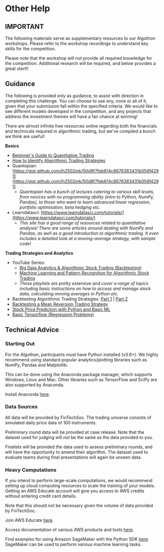 # Other Help

## **IMPORTANT**

The following materials serve as supplementary resources to our Algothon workshops. Please refer to the workshop recordings to understand key skills for the competition.

Please note that the workshop will not provide all required knowledge for the competition. Additional research will be required, and below provides a great start!!

## Guidance

The following is provided only as guidance, to assist with direction in completing this challenge. You can choose to use any, none or all of it, given that your submission fall within the specified criteria. We would like to see different models developed in the competition, and any projects that address the investment themes will have a fair chance at winning!

There are almost infinite free resources online regarding both the financials and technicals required in algorithmic trading, but we've compiled a bunch we think are useful!

**Basics**

- [Beginner's Guide to Quantitative Trading](https://www.quantstart.com/articles/Beginners-Guide-to-Quantitative-Trading/)
- [How to Identify Algorithmic Trading Strategies](https://www.quantstart.com/articles/How-to-Identify-Algorithmic-Trading-Strategies/)
- Quantopian: [https://gist.github.com/ih2502mk/50d8f7feb614c8676383431b056f4291](https://gist.github.com/ih2502mk/50d8f7feb614c8676383431b056f4291)
  - _Quantopian has a bunch of lectures catering to various skill levels, from novices with no programming ability (intro to Python, NumPy, Pandas), to those who want to learn advanced linear regression, portfolio optimisation, beta hedging etc._
- Learndatasci:
  [https://www.learndatasci.com/tutorials/](https://www.learndatasci.com/tutorials/)
  - _This site has a good range of resources related to quantitative analysis! There are some articles around dealing with NumPy and Pandas, as well as a good introduction to algorithmic trading. It even includes a detailed look at a moving-average strategy, with sample code!_

**Trading Strategies and Analytics**

- YouTube Series:
  - [Big Data Analytics & Algorithmic Stock Trading (Backtesting)](https://www.youtube.com/watch?v=u6Xd3kRHhJI&list=PLQVvvaa0QuDcR-u9O8LyLR7URiKuW-XZq)
  - [Machine Learning and Pattern Recognition for Algorithmic Stock Trading](https://www.youtube.com/watch?v=v_L9jR8P-54&list=PLQVvvaa0QuDe6ZBtkCNWNUbdaBo2vA4RO)
  - _These playlists are pretty extensive and cover a range of topics including basic instructions on how to access and manage stock data, calculating moving averages in Python etc._
- Backtesting Algorithmic Trading Strategies: [Part 1](https://www.quantstart.com/articles/Successful-Backtesting-of-Algorithmic-Trading-Strategies-Part-I/) | [Part 2](https://www.quantstart.com/articles/Successful-Backtesting-of-Algorithmic-Trading-Strategies-Part-II/)
- [Backtesting a Mean Reversion Trading Strategy](https://medium.com/@dinodecastro/backtesting-a-trading-strategy-part-3-68191c970be7)
- [Stock Price Prediction with Python and Basic ML](https://www.youtube.com/watch?v=QIUxPv5PJOY)
- [Basic Tensorflow (Regression Problems)](https://www.youtube.com/watch?v=-vHQub0NXI4)

## Technical Advice

### Starting Out

For the Algothon, participants must have Python installed (v3.6+). We highly recommend using standard popular analytics/plotting libraries such as NumPy, Pandas and Matplotlib.

This can be done using the Anaconda package manager, which supports Windows, Linux and Mac. Other libraries such as TensorFlow and SciPy are also supported by Anaconda.

Install Anaconda [here](https://www.anaconda.com/distribution/).

### Data Sources

All data will be provided by FinTechSoc. The trading universe consists of simulated daily price data of 100 instruments.

Preliminary round data will be provided at case release. Note that the dataset used for judging will _not_ be the same as the data provided to you.

Finalists will be provided the data used to assess preliminary rounds, and will have the opportunity to amend their algorithm. The dataset used to evaluate teams during final presentations will again be unseen data.

### Heavy Computations

If you intend to perform large-scale computations, we would recommend setting up cloud computing resources to scale the training of your models. Getting an AWS Educate account will give you access to AWS credits without entering credit card details.

Note that this should not be necessary given the volume of data provided by FinTechSoc.

Join AWS Educate [here](https://aws.amazon.com/education/awseducate/).

Access documentation of various AWS products and tools [here](https://docs.aws.amazon.com/index.html?nc2=h_ql_doc_do_v).

Find examples for using Amazon SageMaker with the Python SDK [here](https://github.com/awslabs/amazon-sagemaker-examples/tree/master/sagemaker-python-sdk). SageMaker can be used to perform various machine learning tasks.
